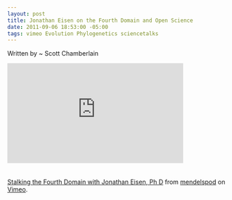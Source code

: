 ```yaml
--- 
layout: post
title: Jonathan Eisen on the Fourth Domain and Open Science
date: 2011-09-06 18:53:00 -05:00
tags: vimeo Evolution Phylogenetics sciencetalks
---
```


Written by ~ Scott Chamberlain
<iframe frameborder="0" height="227" src="http://player.vimeo.com/video/28444926?portrait=0" width="400"></iframe><br /><br /><br /><a href="http://vimeo.com/28444926">Stalking the Fourth Domain with Jonathan Eisen, Ph D</a> from <a href="http://vimeo.com/user8340111">mendelspod</a> on <a href="http://vimeo.com/">Vimeo</a>.
